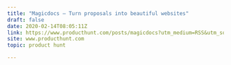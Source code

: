 ```yaml
---
title: "Magicdocs — Turn proposals into beautiful websites"
draft: false
date: 2020-02-14T08:05:11Z
link: https://www.producthunt.com/posts/magicdocs?utm_medium=RSS&utm_source=hune
site: www.producthunt.com
topic: product hunt  

---
```

